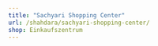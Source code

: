 ```yaml
---
title: "Sachyari Shopping Center"
url: /shahdara/sachyari-shopping-center/
shop: Einkaufszentrum
---
```

